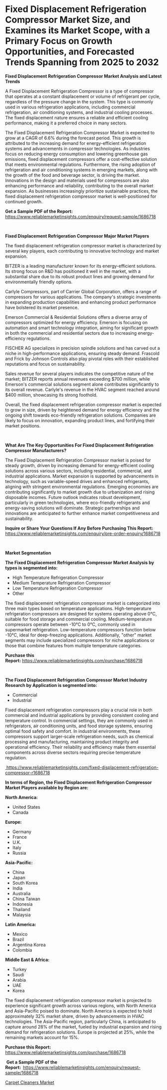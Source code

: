 <p><h1>Fixed Displacement Refrigeration Compressor Market Size, and Examines its Market Scope, with a Primary Focus on Growth Opportunities, and Forecasted Trends Spanning from 2025 to 2032</h1></p><p><strong>Fixed Displacement Refrigeration Compressor Market Analysis and Latest Trends</strong></p>
<p><p>A Fixed Displacement Refrigeration Compressor is a type of compressor that operates at a constant displacement or volume of refrigerant per cycle, regardless of the pressure change in the system. This type is commonly used in various refrigeration applications, including commercial refrigeration, air conditioning systems, and industrial cooling processes. The fixed displacement nature ensures a reliable and efficient cooling performance, making it a preferred choice in many sectors.</p><p>The Fixed Displacement Refrigeration Compressor Market is expected to grow at a CAGR of 6.6% during the forecast period. This growth is attributed to the increasing demand for energy-efficient refrigeration systems and advancements in compressor technologies. As industries focus on reducing energy consumption and lowering greenhouse gas emissions, fixed displacement compressors offer a cost-effective solution that meets environmental regulations. Furthermore, the rising adoption of refrigeration and air conditioning systems in emerging markets, along with the growth of the food and beverage sector, is driving the market. Innovations in the design and materials used for compressors are also enhancing performance and reliability, contributing to the overall market expansion. As businesses increasingly prioritize sustainable practices, the fixed displacement refrigeration compressor market is well-positioned for continued growth.</p></p>
<p><strong>Get a Sample PDF of the Report:&nbsp;</strong> <a href="https://www.reliablemarketinsights.com/enquiry/request-sample/1686718?utm_campaign=3442&utm_medium=2&utm_source=Github&utm_content=ia&utm_term=26032025&utm_id=fixed-displacement-refrigeration-compressor">https://www.reliablemarketinsights.com/enquiry/request-sample/1686718</a></p>
<p>&nbsp;</p>
<p><strong>Fixed Displacement Refrigeration Compressor Major Market Players</strong></p>
<p><p>The fixed displacement refrigeration compressor market is characterized by several key players, each contributing to innovative technology and market expansion. </p><p>BITZER is a leading manufacturer known for its energy-efficient solutions. Its strong focus on R&D has positioned it well in the market, with a substantial share due to its robust product lines and growing demand for environmentally friendly options. </p><p>Carlyle Compressors, part of Carrier Global Corporation, offers a range of compressors for various applications. The company's strategic investments in expanding production capabilities and enhancing product performance have bolstered its market presence. </p><p>Emerson Commercial & Residential Solutions offers a diverse array of compressors optimized for energy efficiency. Emerson is focusing on automation and smart technology integration, aiming for significant growth in both the commercial and residential sectors due to increasing energy-efficiency regulations.</p><p>FISCHER AG specializes in precision spindle solutions and has carved out a niche in high-performance applications, ensuring steady demand. Frascold and Frick by Johnson Controls also play pivotal roles with their established reputations and focus on sustainability.</p><p>Sales revenue for several players indicates the competitive nature of the market; BITZER reports annual revenues exceeding $700 million, while Emerson's commercial solutions segment alone contributes significantly to its overall revenue. Carlyle's revenue in the HVAC segment reached around $400 million, showcasing its strong foothold.</p><p>Overall, the fixed displacement refrigeration compressor market is expected to grow in size, driven by heightened demand for energy efficiency and the ongoing shift towards eco-friendly refrigeration solutions. Companies are likely to focus on innovation, expanding product lines, and fortifying their market positions.</p></p>
<p>&nbsp;</p>
<p><strong>What Are The Key Opportunities For Fixed Displacement Refrigeration Compressor Manufacturers?</strong></p>
<p><p>The Fixed Displacement Refrigeration Compressor market is poised for steady growth, driven by increasing demand for energy-efficient cooling solutions across various sectors, including residential, commercial, and industrial applications. Market expansion is supported by advancements in technology, such as variable-speed drives and enhanced refrigerants, aligning with stringent environmental regulations. Emerging economies are contributing significantly to market growth due to urbanization and rising disposable incomes. Future outlook indicates robust development, particularly in green technologies, where eco-friendly refrigerants and energy-saving solutions will dominate. Strategic partnerships and innovations are anticipated to further enhance market competitiveness and sustainability.</p></p>
<p><strong>Inquire or Share Your Questions If Any Before Purchasing This Report:</strong> <a href="https://www.reliablemarketinsights.com/enquiry/pre-order-enquiry/1686718?utm_campaign=3442&utm_medium=2&utm_source=Github&utm_content=ia&utm_term=26032025&utm_id=fixed-displacement-refrigeration-compressor">https://www.reliablemarketinsights.com/enquiry/pre-order-enquiry/1686718</a></p>
<p>&nbsp;</p>
<p><strong>Market Segmentation</strong></p>
<p><strong>The Fixed Displacement Refrigeration Compressor Market Analysis by types is segmented into:</strong></p>
<p><ul><li>High Temperature Refrigeration Compressor</li><li>Medium Temperature Refrigeration Compressor</li><li>Low Temperature Refrigeration Compressor</li><li>Other</li></ul></p>
<p><p>The fixed displacement refrigeration compressor market is categorized into three main types based on temperature applications. High-temperature refrigeration compressors are designed for systems operating above 0°C, suitable for food storage and commercial cooling. Medium-temperature compressors operate between -10°C to 0°C, commonly used in supermarket refrigeration. Low-temperature compressors function below -10°C, ideal for deep-freezing applications. Additionally, "other" market segments may include specialized compressors for niche applications or those that combine features from multiple temperature categories.</p></p>
<p><strong>Purchase this Report:&nbsp;</strong><a href="https://www.reliablemarketinsights.com/purchase/1686718?utm_campaign=3442&utm_medium=2&utm_source=Github&utm_content=ia&utm_term=26032025&utm_id=fixed-displacement-refrigeration-compressor">https://www.reliablemarketinsights.com/purchase/1686718</a></p>
<p>&nbsp;</p>
<p><strong>The Fixed Displacement Refrigeration Compressor Market Industry Research by Application is segmented into:</strong></p>
<p><ul><li>Commercial</li><li>Industrial</li></ul></p>
<p><p>Fixed displacement refrigeration compressors play a crucial role in both commercial and industrial applications by providing consistent cooling and temperature control. In commercial settings, they are commonly used in refrigerators, air conditioning units, and food storage systems, ensuring optimal food safety and comfort. In industrial environments, these compressors support larger-scale refrigeration needs, such as chemical processing and manufacturing, maintaining product integrity and operational efficiency. Their reliability and efficiency make them essential components across diverse sectors requiring precise temperature regulation.</p></p>
<p><a href="https://www.reliablemarketinsights.com/fixed-displacement-refrigeration-compressor-r1686718?utm_campaign=3442&utm_medium=2&utm_source=Github&utm_content=ia&utm_term=26032025&utm_id=fixed-displacement-refrigeration-compressor">&nbsp;https://www.reliablemarketinsights.com/fixed-displacement-refrigeration-compressor-r1686718</a></p>
<p><strong>In terms of Region, the Fixed Displacement Refrigeration Compressor Market Players available by Region are:</strong></p>
<p>
    <p> <strong> North America: </strong>
        <ul>
            <li>United States</li>
            <li>Canada</li>
        </ul>
        </p> 
    <p> <strong> Europe: </strong>
        <ul>
            <li>Germany</li>
            <li>France</li>
            <li>U.K.</li>
            <li>Italy</li>
            <li>Russia</li>
        </ul>
        </p> 
    <p> <strong> Asia-Pacific: </strong>
        <ul>
            <li>China</li>
            <li>Japan</li>
            <li>South Korea</li>
            <li>India</li>
            <li>Australia</li>
            <li>China Taiwan</li>
            <li>Indonesia</li>
            <li>Thailand</li>
            <li>Malaysia</li>
        </ul>
        </p> 
    <p> <strong> Latin America: </strong>
        <ul>
            <li>Mexico</li>
            <li>Brazil</li>
            <li>Argentina Korea</li>
            <li>Colombia</li>
        </ul>
        </p> 
    <p> <strong> Middle East & Africa: </strong>
        <ul>
            <li>Turkey</li>
            <li>Saudi</li>
            <li>Arabia</li>
            <li>UAE</li>
            <li>Korea</li>
        </ul>
    </p>
    </p>
<p><p>The fixed displacement refrigeration compressor market is projected to experience significant growth across various regions, with North America and Asia-Pacific poised to dominate. North America is expected to hold approximately 32% market share, driven by advancements in HVAC technologies. The Asia-Pacific region, particularly China, is anticipated to capture around 28% of the market, fueled by industrial expansion and rising demand for refrigeration solutions. Europe is projected at 25%, while the remaining markets account for 15%.</p></p>
<p><strong>Purchase this Report: </strong><a href="https://www.reliablemarketinsights.com/purchase/1686718?utm_campaign=3442&utm_medium=2&utm_source=Github&utm_content=ia&utm_term=26032025&utm_id=fixed-displacement-refrigeration-compressor">https://www.reliablemarketinsights.com/purchase/1686718</a></p>
<p>&nbsp;<strong>Get a Sample PDF of the Report:&nbsp;&nbsp;</strong><a href="https://www.reliablemarketinsights.com/enquiry/request-sample/1686718?utm_campaign=3442&utm_medium=2&utm_source=Github&utm_content=ia&utm_term=26032025&utm_id=fixed-displacement-refrigeration-compressor">https://www.reliablemarketinsights.com/enquiry/request-sample/1686718</a></p>
<p><strong></strong></p>
<p><p><a href="https://github.com/forgazerbyjt/Market-Research-Report-List-1/blob/main/carpet-cleaners-market.md?utm_campaign=3442&utm_medium=2&utm_source=Github&utm_content=ia&utm_term=26032025&utm_id=fixed-displacement-refrigeration-compressor">Carpet Cleaners Market</a></p></p>